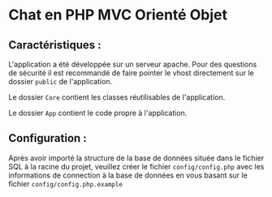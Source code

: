 # Chat en PHP MVC Orienté Objet

## Caractéristiques :

L'application a été développée sur un serveur apache. 
Pour des questions de sécurité il est recommandé de faire pointer le vhost directement sur le dossier `public` de l'application.


Le dossier `Core` contient les classes réutilisables de l'application.

Le dossier `App` contient le code propre à l'application.

## Configuration : 

Après avoir importé la structure de la base de données située dans le fichier SQL à la racine du projet, veuillez créer le fichier `config/config.php` avec les informations de connection à la base de données en vous basant sur le fichier `config/config.php.example`